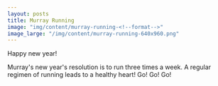 ```yaml
---
layout: posts
title: Murray Running
image: "img/content/murray-running-<!--format-->"
image_large: "/img/content/murray-running-640x960.png"
---
```


Happy new year!

Murray's new year's resolution is to run three times a week.
A regular regimen of running leads to a healthy heart! Go! Go! Go!